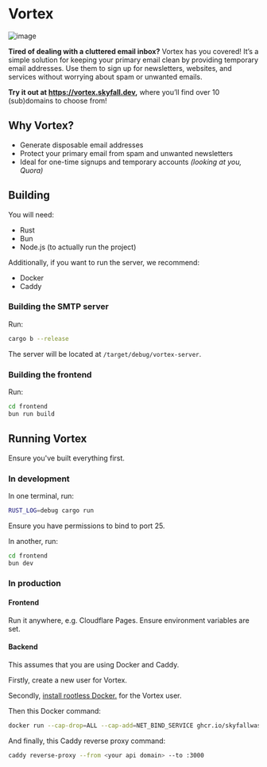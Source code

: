 # Vortex

![image](https://cloud-tyy4wckc7-hack-club-bot.vercel.app/0image.png)

**Tired of dealing with a cluttered email inbox?** Vortex has you covered! It’s a simple solution for keeping your primary email clean by providing temporary email addresses. Use them to sign up for newsletters, websites, and services without worrying about spam or unwanted emails.

**Try it out at <https://vortex.skyfall.dev>,** where you’ll find over 10 (sub)domains to choose from!

## Why Vortex?

- Generate disposable email addresses
- Protect your primary email from spam and unwanted newsletters
- Ideal for one-time signups and temporary accounts _(looking at you, Quora)_

## Building

You will need:

- Rust
- Bun
- Node.js (to actually run the project)

Additionally, if you want to run the server, we recommend:

- Docker
- Caddy

### Building the SMTP server

Run:

```bash
cargo b --release
```

The server will be located at `/target/debug/vortex-server`.

### Building the frontend

Run:

```bash
cd frontend
bun run build
```

## Running Vortex

Ensure you've built everything first.

### In development

In one terminal, run:

```bash
RUST_LOG=debug cargo run
```

Ensure you have permissions to bind to port 25.

In another, run:

```bash
cd frontend
bun dev
```

### In production

#### Frontend

Run it anywhere, e.g. Cloudflare Pages. Ensure environment variables are set.

#### Backend

This assumes that you are using Docker and Caddy.

Firstly, create a new user for Vortex.

Secondly, [install rootless Docker.](https://docs.docker.com/engine/security/rootless) for the Vortex user.

Then this Docker command:

```bash
docker run --cap-drop=ALL --cap-add=NET_BIND_SERVICE ghcr.io/skyfallwastaken/vortex.email:latest
```

And finally, this Caddy reverse proxy command:

```bash
caddy reverse-proxy --from <your api domain> --to :3000
```

<br>
